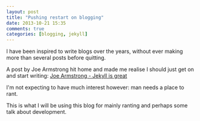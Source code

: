 ```yaml
---
layout: post
title: "Pushing restart on blogging"
date: 2013-10-21 15:35
comments: true
categories: [blogging, jekyll]
---
```

I have been inspired to write blogs over the years, without ever making more than several posts before quitting.

A post by Joe Armstrong hit home and made me realise I should just get on and start writing:
[Joe Armstrong - Jekyll is great](http://joearms.github.io/2013/03/28/jekyll-is-great.html)

I'm not expecting to have much interest however: man needs a place to rant.

This is what I will be using this blog for mainly ranting and perhaps some talk about development.